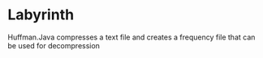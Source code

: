# Labyrinth
Huffman.Java compresses a text file and creates a frequency file that can be used for decompression
